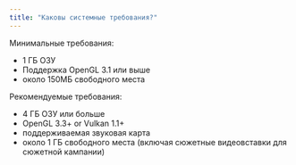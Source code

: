 ```yaml
---
title: "Каковы системные требования?"
---
```


Минимальные требования:
- 1 ГБ ОЗУ
- Поддержка OpenGL 3.1 или выше
- около 150МБ свободного места

Рекомендуемые требования:
- 4 ГБ ОЗУ или больше
- OpenGL 3.3+ or Vulkan 1.1+
- поддерживаемая звуковая карта
- около 1 ГБ свободного места (включая сюжетные видеовставки для сюжетной кампании)
